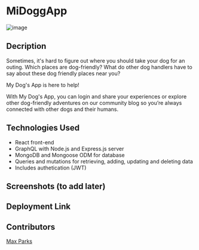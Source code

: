 # MiDoggApp

![image](https://user-images.githubusercontent.com/87254760/148318225-4ff526fb-677d-4495-83fe-ec550e0b1da0.png)

## Decription
Sometimes, it's hard to figure out where you should take your dog for an outing. Which places are dog-friendly? What do other dog handlers have to say about these dog friendly places near you?

My Dog's App is here to help! 

With My Dog's App, you can login and share your experiences or explore other dog-friendly adventures on our community blog so you’re always connected with other dogs and their humans.

## Technologies Used
* React front-end
* GraphQL with Node.js and Express.js server
* MongoDB and Mongoose ODM for database
* Queries and mutations for retrieving, adding, updating and deleting data
* Includes authetication (JWT)

## Screenshots (to add later)

## Deployment Link


## Contributors
[Max Parks](https://github.com/maxaeon)

